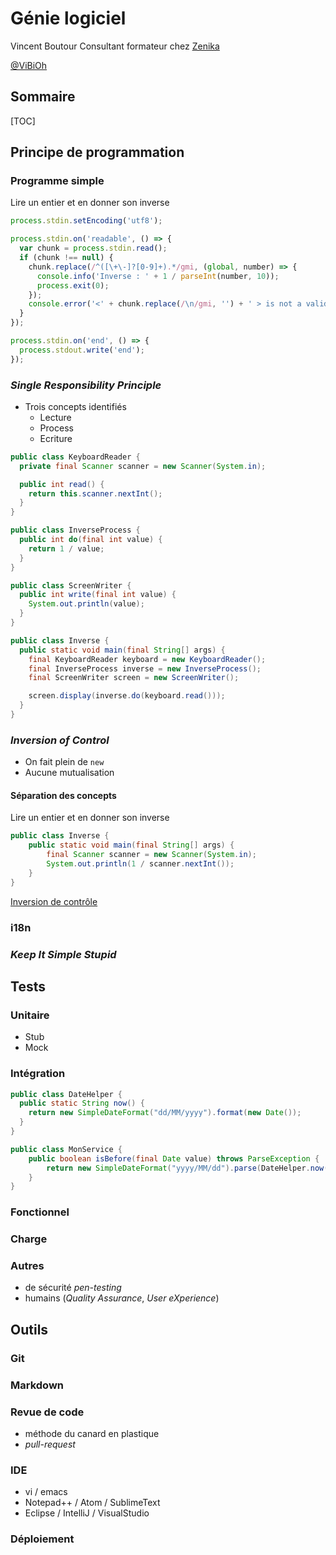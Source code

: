 # Génie logiciel

Vincent Boutour
Consultant formateur chez [Zenika](http://www.zenika.com)

[@ViBiOh](https://twitter.com/ViBiOh)

## Sommaire

[TOC]

## Principe de programmation

### Programme simple

Lire un entier et en donner son inverse

```javascript
process.stdin.setEncoding('utf8');

process.stdin.on('readable', () => {
  var chunk = process.stdin.read();
  if (chunk !== null) {
    chunk.replace(/^([\+\-]?[0-9]+).*/gmi, (global, number) => {
      console.info('Inverse : ' + 1 / parseInt(number, 10));
      process.exit(0);
    });
    console.error('<' + chunk.replace(/\n/gmi, '') + ' > is not a valid integer');
  }
});

process.stdin.on('end', () => {
  process.stdout.write('end');
});
```

### *Single Responsibility Principle*

* Trois concepts identifiés
    - Lecture
    - Process
    - Ecriture

```java
public class KeyboardReader {
  private final Scanner scanner = new Scanner(System.in);

  public int read() {
    return this.scanner.nextInt();
  }
}

public class InverseProcess {
  public int do(final int value) {
    return 1 / value;
  }
}

public class ScreenWriter {
  public int write(final int value) {
    System.out.println(value);
  }
}

public class Inverse {
  public static void main(final String[] args) {
    final KeyboardReader keyboard = new KeyboardReader();
    final InverseProcess inverse = new InverseProcess();
    final ScreenWriter screen = new ScreenWriter();

    screen.display(inverse.do(keyboard.read()));
  }
}
```

### *Inversion of Control*

* On fait plein de `new`
* Aucune mutualisation

#### Séparation des concepts

Lire un entier et en donner son inverse

```java
public class Inverse {
    public static void main(final String[] args) {
        final Scanner scanner = new Scanner(System.in);
        System.out.println(1 / scanner.nextInt());
    }
}
```

[Inversion de contrôle](https://blog.imirhil.fr/linversion-de-controle-cest-bon-mangez-en.html)

### i18n

### *Keep It Simple Stupid*

## Tests

### Unitaire

* Stub
* Mock

### Intégration

```java
public class DateHelper {
  public static String now() {
    return new SimpleDateFormat("dd/MM/yyyy").format(new Date());
  }
}

public class MonService {
    public boolean isBefore(final Date value) throws ParseException {
        return new SimpleDateFormat("yyyy/MM/dd").parse(DateHelper.now()).before(value); // Mostly true
    }
}
```

### Fonctionnel

### Charge

### Autres

* de sécurité *pen-testing*
* humains (*Quality Assurance*, *User eXperience*)

## Outils

### Git

### Markdown

### Revue de code

* méthode du canard en plastique
* *pull-request*

### IDE

* vi / emacs
* Notepad++ / Atom / SublimeText
* Eclipse / IntelliJ / VisualStudio

### Déploiement
